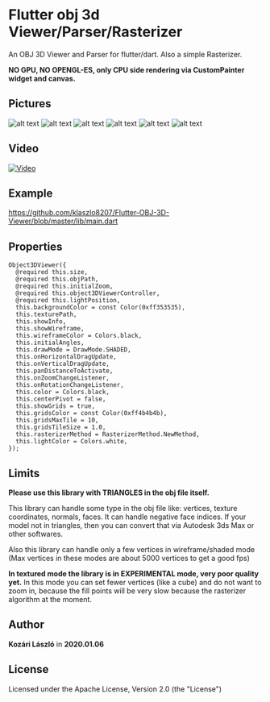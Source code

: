 # Flutter obj 3d Viewer/Parser/Rasterizer

An OBJ 3D Viewer and Parser for flutter/dart. Also a simple Rasterizer. 

**NO GPU, NO OPENGL-ES, only CPU side rendering via CustomPainter widget and canvas.**

## Pictures

![alt text](https://raw.githubusercontent.com/klaszlo8207/Flutter-OBJ-3D-Viewer/master/pix/p2.jpg)
![alt text](https://raw.githubusercontent.com/klaszlo8207/Flutter-OBJ-3D-Viewer/master/pix/p3.jpg)
![alt text](https://raw.githubusercontent.com/klaszlo8207/Flutter-OBJ-3D-Viewer/master/pix/p4.jpg)
![alt text](https://raw.githubusercontent.com/klaszlo8207/Flutter-OBJ-3D-Viewer/master/pix/p5.jpg)
![alt text](https://raw.githubusercontent.com/klaszlo8207/Flutter-OBJ-3D-Viewer/master/pix/p6.jpg)
![alt text](https://raw.githubusercontent.com/klaszlo8207/Flutter-OBJ-3D-Viewer/master/pix/p7.jpg)

## Video

[![Video](http://img.youtube.com/vi/Og3Y01Ty440/0.jpg)](https://www.youtube.com/watch?v=Og3Y01Ty440)

## Example

https://github.com/klaszlo8207/Flutter-OBJ-3D-Viewer/blob/master/lib/main.dart
            
## Properties
  ```
  Object3DViewer({
    @required this.size,
    @required this.objPath,
    @required this.initialZoom,
    @required this.object3DViewerController,
    @required this.lightPosition,
    this.backgroundColor = const Color(0xff353535),
    this.texturePath,
    this.showInfo,
    this.showWireframe,
    this.wireframeColor = Colors.black,
    this.initialAngles,
    this.drawMode = DrawMode.SHADED,
    this.onHorizontalDragUpdate,
    this.onVerticalDragUpdate,
    this.panDistanceToActivate,
    this.onZoomChangeListener,
    this.onRotationChangeListener,
    this.color = Colors.black,
    this.centerPivot = false,
    this.showGrids = true,
    this.gridsColor = const Color(0xff4b4b4b),
    this.gridsMaxTile = 10,
    this.gridsTileSize = 1.0,
    this.rasterizerMethod = RasterizerMethod.NewMethod,
    this.lightColor = Colors.white,
  });
```  

## Limits            

**Please use this library with TRIANGLES in the obj file itself.**

This library can handle some type in the obj file like: vertices, texture coordinates, normals, faces. 
It can handle negative face indices. If your model not in triangles, then you can convert that via Autodesk 3ds Max or other softwares.

Also this library can handle only a few vertices in wireframe/shaded mode (Max vertices in these modes are about 5000 vertices to get a good fps)

**In textured mode the library is in EXPERIMENTAL mode, very poor quality yet.** 
In this mode you can set fewer vertices (like a cube) and do not want to zoom in, because the fill points will be very slow because the rasterizer algorithm at the moment. 

## Author

**Kozári László** in **2020.01.06**

## License

Licensed under the Apache License, Version 2.0 (the "License")

